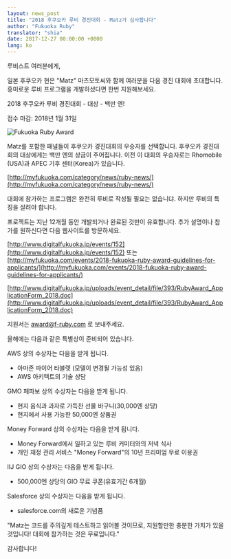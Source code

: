 ```yaml
---
layout: news_post
title: "2018 후쿠오카 루비 경진대회 - Matz가 심사합니다"
author: "Fukuoka Ruby"
translator: "shia"
date: 2017-12-27 00:00:00 +0000
lang: ko
---
```


루비스트 여러분에게,

일본 후쿠오카 현은 "Matz" 마츠모토씨와 함께 여러분을 다음 경진 대회에 초대합니다. 흥미로운 루비 프로그램을 개발하셨다면 한번 지원해보세요.

2018 후쿠오카 루비 경진대회 - 대상 - 백만 엔!

접수 마감: 2018년 1월 31일

![Fukuoka Ruby Award](http://www.digitalfukuoka.jp/javascripts/kcfinder/upload/images/fukuokarubyaward2017.png)

Matz를 포함한 패널들이 후쿠오카 경진대회의 우승자를 선택합니다.
후쿠오카 경진대회의 대상에게는 백만 엔의 상금이 주어집니다.
이전 이 대회의 우승자로는 Rhomobile (USA)과 APEC 기후 센터(Korea)가 있습니다.

[http://myfukuoka.com/category/news/ruby-news/](http://myfukuoka.com/category/news/ruby-news/)

대회에 참가하는 프로그램은 완전히 루비로 작성될 필요는 없습니댜. 하지만 루비의
특징을 살려야 합니다.

프로젝트는 지난 12개월 동안 개발되거나 완료된 것만이 유효합니다. 추가 설명이나
참가를 원하신다면 다음 웹사이트를 방문하세요.

[http://www.digitalfukuoka.jp/events/152](http://www.digitalfukuoka.jp/events/152)
또는
[http://myfukuoka.com/events/2018-fukuoka-ruby-award-guidelines-for-applicants/](http://myfukuoka.com/events/2018-fukuoka-ruby-award-guidelines-for-applicants/)

[http://www.digitalfukuoka.jp/uploads/event_detail/file/393/RubyAward_ApplicationForm_2018.doc](http://www.digitalfukuoka.jp/uploads/event_detail/file/393/RubyAward_ApplicationForm_2018.doc)

지원서는 award@f-ruby.com 로 보내주세요.

올해에는 다음과 같은 특별상이 준비되어 있습니다.

AWS 상의 수상자는 다음을 받게 됩니다.

* 아마존 파이어 타블렛 (모델이 변경될 가능성 있음)
* AWS 아키텍트의 기술 상담

GMO 페파보 상의 수상자는 다음을 받게 됩니다.

* 현지 음식과 과자로 가득찬 선물 바구니(30,000엔 상당)
* 현지에서 사용 가능한 50,000엔 상품권

Money Forward 상의 수상자는 다음을 받게 됩니다.

* Money Forward에서 일하고 있는 루비 커미터와의 저녁 식사
* 개인 재정 관리 서비스 "Money Forward"의 10년 프리미엄 무료 이용권

IIJ GIO 상의 수상자는 다음을 받게 됩니다.

* 500,000엔 상당의 GIO 무료 쿠폰(유효기간 6개월)

Salesforce 상의 수상자는 다음을 받게 됩니다.

* salesforce.com의 새로운 기념품

"Matz는 코드를 주의깊게 테스트하고 읽어볼 것이므로, 지원할만한 충분한 가치가 있을 것입니다! 대회에 참가하는 것은 무료입니다."

감사합니다!
